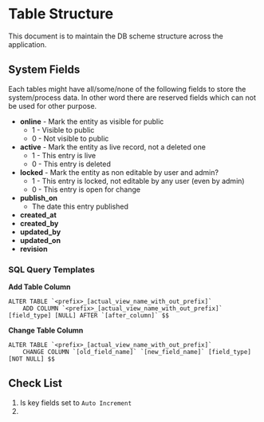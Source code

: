 # Table Structure #

This document is to maintain the DB scheme structure across the application. 

## System Fields ##

Each tables might have all/some/none of the following fields to store the system/process data.
In other word there are reserved fields which can not be used for other purpose.

- **online** - Mark the entity as visible for public
	- 1 - Visible to public
	- 0 - Not visible to public
- **active** - Mark the entity as live record, not a deleted one
	- 1 - This entry is live
	- 0 - This entry is deleted
- **locked** - Mark the entity as non editable by user and admin?
	- 1 - This entry is locked, not editable by any user (even by admin)
	- 0 - This entry is open for change 
- **publish_on**
	- The date this entry published 
- **created_at**
- **created_by**
- **updated_by**
- **updated_on**
- **revision**




### SQL Query Templates ###

**Add Table Column**

	ALTER TABLE `<prefix>_[actual_view_name_with_out_prefix]`
		ADD COLUMN `<prefix>_[actual_view_name_with_out_prefix]` [field_type] [NULL] AFTER `[after_column]` $$

**Change Table Column**

	ALTER TABLE `<prefix>_[actual_view_name_with_out_prefix]` 
		CHANGE COLUMN `[old_field_name]` `[new_field_name]` [field_type] [NOT NULL] $$



## Check List ##



1. Is key fields set to `Auto Increment`
1.   
